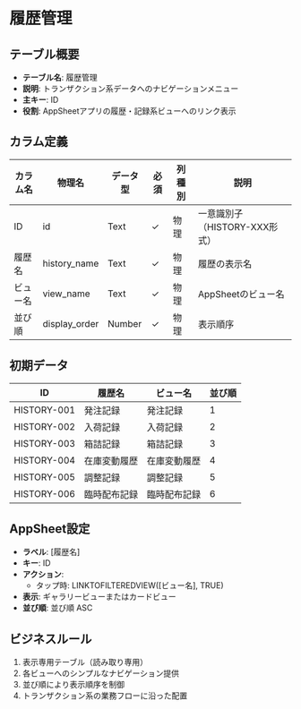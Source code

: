 # 履歴管理

## テーブル概要
- **テーブル名**: 履歴管理
- **説明**: トランザクション系データへのナビゲーションメニュー
- **主キー**: ID
- **役割**: AppSheetアプリの履歴・記録系ビューへのリンク表示

## カラム定義

| カラム名 | 物理名 | データ型 | 必須 | 列種別 | 説明 |
|---------|--------|----------|------|--------|------|
| ID | id | Text | ✓ | 物理 | 一意識別子（HISTORY-XXX形式） |
| 履歴名 | history_name | Text | ✓ | 物理 | 履歴の表示名 |
| ビュー名 | view_name | Text | ✓ | 物理 | AppSheetのビュー名 |
| 並び順 | display_order | Number | ✓ | 物理 | 表示順序 |

## 初期データ

| ID | 履歴名 | ビュー名 | 並び順 |
|----|--------|---------|--------|
| HISTORY-001 | 発注記録 | 発注記録 | 1 |
| HISTORY-002 | 入荷記録 | 入荷記録 | 2 |
| HISTORY-003 | 箱詰記録 | 箱詰記録 | 3 |
| HISTORY-004 | 在庫変動履歴 | 在庫変動履歴 | 4 |
| HISTORY-005 | 調整記録 | 調整記録 | 5 |
| HISTORY-006 | 臨時配布記録 | 臨時配布記録 | 6 |

## AppSheet設定
- **ラベル**: [履歴名]
- **キー**: ID
- **アクション**:
  - タップ時: LINKTOFILTEREDVIEW([ビュー名], TRUE)
- **表示**: ギャラリービューまたはカードビュー
- **並び順**: 並び順 ASC

## ビジネスルール
1. 表示専用テーブル（読み取り専用）
2. 各ビューへのシンプルなナビゲーション提供
3. 並び順により表示順序を制御
4. トランザクション系の業務フローに沿った配置